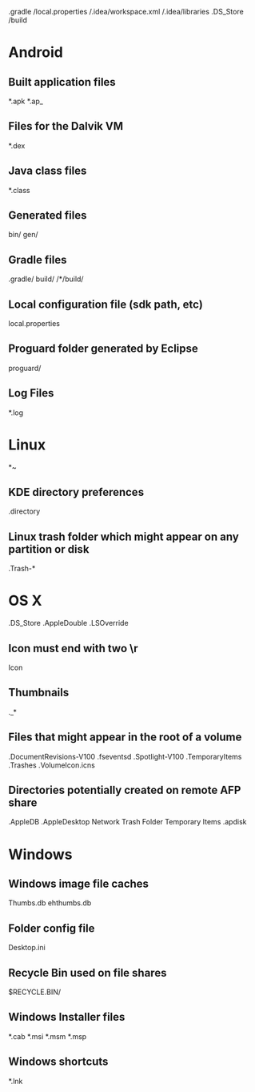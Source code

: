 .gradle
/local.properties
/.idea/workspace.xml
/.idea/libraries
.DS_Store
/build

# Android
## Built application files
*.apk
*.ap_

## Files for the Dalvik VM
*.dex

## Java class files
*.class

## Generated files
bin/
gen/

## Gradle files
.gradle/
build/
/*/build/

## Local configuration file (sdk path, etc)
local.properties

## Proguard folder generated by Eclipse
proguard/

## Log Files
*.log

# Linux
*~

## KDE directory preferences
.directory

## Linux trash folder which might appear on any partition or disk
.Trash-*

# OS X
.DS_Store
.AppleDouble
.LSOverride

## Icon must end with two \r
Icon


## Thumbnails
._*

## Files that might appear in the root of a volume
.DocumentRevisions-V100
.fseventsd
.Spotlight-V100
.TemporaryItems
.Trashes
.VolumeIcon.icns

## Directories potentially created on remote AFP share
.AppleDB
.AppleDesktop
Network Trash Folder
Temporary Items
.apdisk

# Windows
## Windows image file caches
Thumbs.db
ehthumbs.db

## Folder config file
Desktop.ini

## Recycle Bin used on file shares
$RECYCLE.BIN/

## Windows Installer files
*.cab
*.msi
*.msm
*.msp

## Windows shortcuts
*.lnk